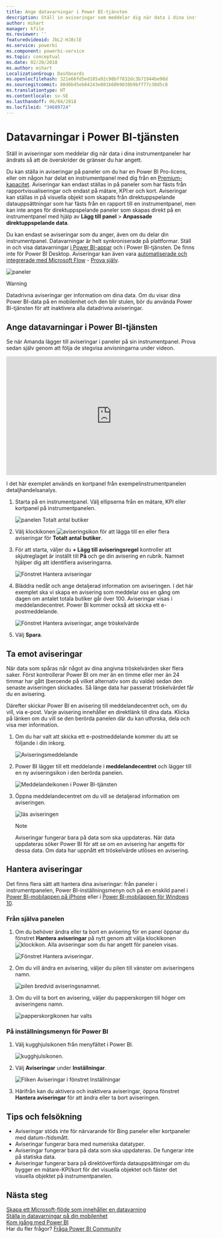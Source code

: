 ```yaml
---
title: Ange datavarningar i Power BI-tjänsten
description: Ställ in aviseringar som meddelar dig när data i dina instrumentpaneler har ändrats så att de överskrider de gränser du har angett i Microsoft Power BI-tjänsten.
author: mihart
manager: kfile
ms.reviewer: ''
featuredvideoid: JbL2-HJ8clE
ms.service: powerbi
ms.component: powerbi-service
ms.topic: conceptual
ms.date: 02/28/2018
ms.author: mihart
LocalizationGroup: Dashboards
ms.openlocfilehash: 321e66fd5ed185a92c98bf7832dc3b71944be98d
ms.sourcegitcommit: 80d6b45eb84243e801b60b9038b9bff77c30d5c8
ms.translationtype: HT
ms.contentlocale: sv-SE
ms.lasthandoff: 06/04/2018
ms.locfileid: "34689724"
---
```

# <a name="data-alerts-in-power-bi-service"></a>Datavarningar i Power BI-tjänsten
Ställ in aviseringar som meddelar dig när data i dina instrumentpaneler har ändrats så att de överskrider de gränser du har angett. 

Du kan ställa in aviseringar på paneler om du har en Power BI Pro-licens, eller om någon har delat en instrumentpanel med dig från en [Premium-kapacitet](service-premium.md). Aviseringar kan endast ställas in på paneler som har fästs från rapportvisualiseringar och endast på mätare, KPI:er och kort. Aviseringar kan ställas in på visuella objekt som skapats från direktuppspelande datauppsättningar som har fästs från en rapport till en instrumentpanel, men kan inte anges för direktuppspelande paneler som skapas direkt på en instrumentpanel med hjälp av **Lägg till panel** > **Anpassade direktuppspelande data**. 

Du kan endast se aviseringar som du anger, även om du delar din instrumentpanel. Datavarningar är helt synkroniserade på plattformar. Ställ in och visa datavarningar [i Power BI-appar](mobile-set-data-alerts-in-the-mobile-apps.md) och i Power BI-tjänsten. De finns inte för Power BI Desktop. Aviseringar kan även vara [automatiserade och integrerade med Microsoft Flow](https://flow.microsoft.com) - [Prova själv](service-flow-integration.md).

![paneler](media/service-set-data-alerts/powerbi-alert-types-new.png)

> [!WARNING]
> Datadrivna aviseringar ger information om dina data. Om du visar dina Power BI-data på en mobilenhet och den blir stulen, bör du använda Power BI-tjänsten för att inaktivera alla datadrivna aviseringar.
> 
> 

## <a name="set-data-alerts-in-power-bi-service"></a>Ange datavarningar i Power BI-tjänsten
Se när Amanda lägger till aviseringar i paneler på sin instrumentpanel. Prova sedan själv genom att följa de stegvisa anvisningarna under videon.

<iframe width="560" height="315" src="https://www.youtube.com/embed/JbL2-HJ8clE" frameborder="0" allowfullscreen></iframe>

I det här exemplet används en kortpanel från exempelinstrumentpanelen detaljhandelsanalys.

1. Starta på en instrumentpanel. Välj ellipserna från en mätare, KPI eller kortpanel på instrumentpanelen.
   
   ![panelen Totalt antal butiker](media/service-set-data-alerts/powerbi-card.png)
2. Välj klockikonen ![aviseringsikon](media/service-set-data-alerts/power-bi-bell-icon.png) för att lägga till en eller flera aviseringar för **Totalt antal butiker**.
   
1. För att starta, väljer du **+ Lägg till aviseringsregel** kontroller att skjutreglaget är inställt till **På** och ge din avisering en rubrik. Namnet hjälper dig att identifiera aviseringarna.
   
   ![Fönstret Hantera aviseringar](media/service-set-data-alerts/powerbi-alert-title.png)
4. Bläddra nedåt och ange detaljerad information om aviseringen.  I det här exemplet ska vi skapa en avisering som meddelar oss en gång om dagen om antalet totala butiker går över 100. Aviseringar visas i meddelandecentret. Power BI kommer också att skicka ett e-postmeddelande.
   
   ![Fönstret Hantera aviseringar, ange tröskelvärde](media/service-set-data-alerts/power-bi-set-alert-details.png)
5. Välj **Spara**.

## <a name="receiving-alerts"></a>Ta emot aviseringar
När data som spåras når något av dina angivna tröskelvärden sker flera saker. Först kontrollerar Power BI om mer än en timme eller mer än 24 timmar har gått (beroende på vilket alternativ som du valde) sedan den senaste aviseringen skickades. Så länge data har passerat tröskelvärdet får du en avisering.

Därefter skickar Power BI en avisering till meddelandecentret och, om du vill, via e-post. Varje avisering innehåller en direktlänk till dina data. Klicka på länken om du vill se den berörda panelen där du kan utforska, dela och visa mer information.  

1. Om du har valt att skicka ett e-postmeddelande kommer du att se följande i din inkorg.
   
   ![Aviseringsmeddelande](media/service-set-data-alerts/powerbi-alerts-email.png)
2. Power BI lägger till ett meddelande i **meddelandecentret** och lägger till en ny aviseringsikon i den berörda panelen.
   
   ![Meddelandeikonen i Power BI-tjänsten](media/service-set-data-alerts/powerbi-alert-notifications.png)
3. Öppna meddelandecentret om du vill se detaljerad information om aviseringen.
   
    ![läs aviseringen](media/service-set-data-alerts/powerbi-alert-notfication.png)
   
   > [!NOTE]
   > Aviseringar fungerar bara på data som ska uppdateras. När data uppdateras söker Power BI för att se om en avisering har angetts för dessa data. Om data har uppnått ett tröskelvärde utlöses en avisering.
   > 
   > 

## <a name="managing-alerts"></a>Hantera aviseringar
Det finns flera sätt att hantera dina aviseringar: från paneler i instrumentpanelen, Power BI-inställningsmenyn och på en enskild panel i [Power BI-mobilappen på iPhone](mobile-set-data-alerts-in-the-mobile-apps.md) eller i [Power BI-mobilappen för Windows 10](mobile-set-data-alerts-in-the-mobile-apps.md).

### <a name="from-the-tile-itself"></a>Från själva panelen
1. Om du behöver ändra eller ta bort en avisering för en panel öppnar du fönstret **Hantera aviseringar** på nytt genom att välja klockikonen ![klockikon](media/service-set-data-alerts/power-bi-bell-icon.png). Alla aviseringar som du har angett för panelen visas.
   
    ![Fönstret Hantera aviseringar](media/service-set-data-alerts/powerbi-see-alerts.png).
2. Om du vill ändra en avisering, väljer du pilen till vänster om aviseringens namn.
   
    ![pilen bredvid aviseringsnamnet](media/service-set-data-alerts/powerbi-see-alerts-arrow.png).
3. Om du vill ta bort en avisering, väljer du papperskorgen till höger om aviseringens namn.
   
      ![papperskorgikonen har valts](media/service-set-data-alerts/powerbi-see-alerts-delete.png)

### <a name="from-the-power-bi-settings-menu"></a>På inställningsmenyn för Power BI
1. Välj kugghjulsikonen från menyfältet i Power BI.
   
    ![kugghjulsikonen](media/service-set-data-alerts/powerbi-gear-icon.png).
2. Välj **Aviseringar** under **Inställningar**.
   
    ![Fliken Aviseringar i fönstret Inställningar](media/service-set-data-alerts/powerbi-alert-settings.png)
3. Härifrån kan du aktivera och inaktivera aviseringar, öppna fönstret **Hantera aviseringar** för att ändra eller ta bort aviseringen.

## <a name="tips-and-troubleshooting"></a>Tips och felsökning
* Aviseringar stöds inte för närvarande för Bing paneler eller kortpaneler med datum-/tidsmått.
* Aviseringar fungerar bara med numeriska datatyper.
* Aviseringar fungerar bara på data som ska uppdateras. De fungerar inte på statiska data.
* Aviseringar fungerar bara på direktöverförda datauppsättningar om du bygger en mätare-KPI/kort för det visuella objektet och fäster det visuella objektet på instrumentpanelen.

## <a name="next-steps"></a>Nästa steg
[Skapa ett Microsoft-flöde som innehåller en datavarning](service-flow-integration.md)    
[Ställa in datavarningar på din mobilenhet](mobile-set-data-alerts-in-the-mobile-apps.md)    
[Kom igång med Power BI](service-get-started.md)    
Har du fler frågor? [Fråga Power BI Community](http://community.powerbi.com/)

